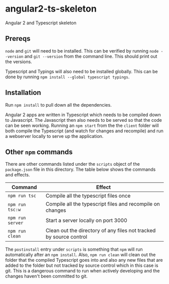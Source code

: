 # angular2-ts-skeleton
Angular 2 and Typescript skeleton

## Prereqs

`node` and `git` will need to be installed. This can be verified by running `node --version` and `git --version` from the command line. This should print out the versions.

Typescript and Typings will also need to be installed globally. This can be done by running `npm install --global typescript typings`.

## Installation

Run `npm install` to pull down all the dependencies.

Angular 2 apps are written in Typescript which needs to be compiled down to Javascript. The Javascript then also needs to be served so that the code can be seen working. Running an `npm start` from the the `client` folder will both compile the Typescript (and watch for changes and recompile) and run a webserver locally to serve up the application.

## Other `npm` commands

There are other commands listed under the `scripts` object of the `package.json` file in this directory. The table below shows the commands and effects.

| Command          | Effect                                                             |
|------------------|--------------------------------------------------------------------|
| `npm run tsc`    | Compile all the typescript files once                              |
| `npm run tsc:w`  | Compile all the typescript files and recompile on changes          |
| `npm run server` | Start a server locally on port 3000                                |
| `npm run clean`  | Clean out the directory of any files not tracked by source control |

The `postinstall` entry under `scripts` is something that `npm` will run automatically after an `npm install`. Also, `npm run clean` will clean out the folder that the compiled Typescript goes into and also any new files that are added to the folder but not tracked by source control which in this case is git. This is a dangerous command to run when actively developing and the changes haven't been committed to git.
